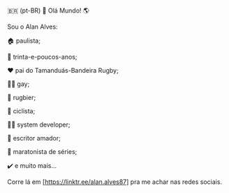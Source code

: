 :brazil: (pt-BR)
:wave: Olá Mundo! :earth_americas:
 
Sou o Alan Alves:

:house: paulista;

:eyes: trinta-e-poucos-anos;

:heart: pai do Tamanduás-Bandeira Rugby;

:rainbow_flag: gay;

:rugby_football: rugbier;

:bicyclist: ciclista;

:man_technologist: system developer;

:open_book: escritor amador;

:movie_camera: maratonista de séries;

:heavy_check_mark: e muito mais...
 
Corre lá em [https://linktr.ee/alan.alves87] pra me achar nas redes sociais.
